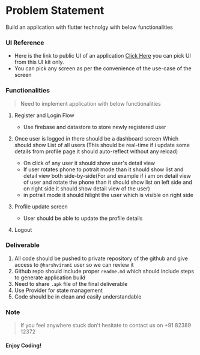 # Problem Statement 

Build an application with flutter technolgy with below functionalities

### UI Reference
- Here is the link to public UI of an application [Click Here](https://www.figma.com/community/file/888114138180034489) you can pick UI from this UI kit only.
- You can pick any screen as per the convenience of the use-case of the screen 

### Functionalities

> Need to implement application with below functionalities

1. Register and Login Flow
	-  Use firebase and datastore to store newly registered user

2. Once user is logged in there should be a dashboard screen Which should show List of all users (This should be real-time if i update some details from profile page it should auto-reflect without any reload)
	- On click of any user it should show user's detail view
	- If user rotates phone to potrait mode than it should show list and detail view both side-by-side(For and example if i am on detail view of user and rotate the phone than it should show list on left side and on right side it should show detail view of the user)
	- in potrait mode it should hilight the user which is visible on right side

3. Profile update screen
	- User should be able to update the profile details

4. Logout


### Deliverable
1. All code should be pushed to private repository of the github and give access to `@harshvirani` user so we can review it
2. Github repo should include proper `readme.md` which should include steps to generate application build
3. Need to share `.apk` file of the final deliverable
4. Use Provider for state management
5. Code should be in clean and easily understandable


### Note

> If you feel anywhere stuck don't hesitate to contact us on +91 82389 12372


#### Enjoy Coding!

